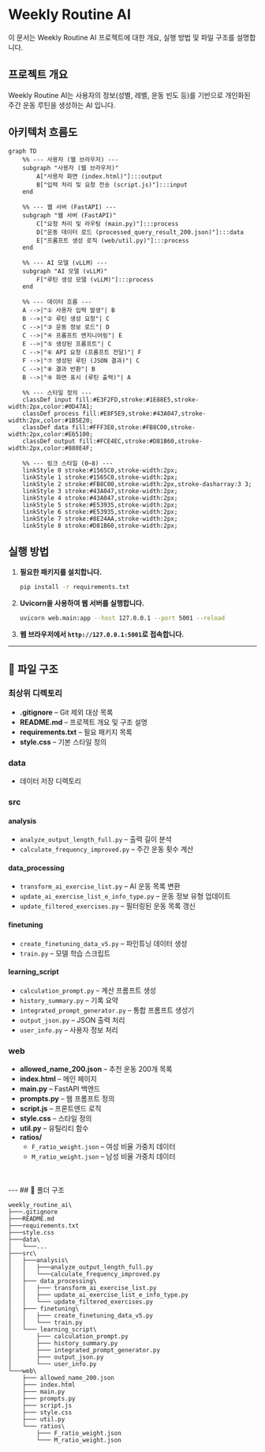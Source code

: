 # Weekly Routine AI

이 문서는 Weekly Routine AI 프로젝트에 대한 개요, 실행 방법 및 파일 구조를 설명합니다.

## 프로젝트 개요

Weekly Routine AI는 사용자의 정보(성별, 레벨, 운동 빈도 등)를 기반으로 개인화된 주간 운동 루틴을 생성하는 AI 입니다.

## 아키텍처 흐름도
```mermaid
graph TD
    %% --- 사용자 (웹 브라우저) ---
    subgraph "사용자 (웹 브라우저)"
        A["사용자 화면 (index.html)"]:::output
        B["입력 처리 및 요청 전송 (script.js)"]:::input
    end

    %% --- 웹 서버 (FastAPI) ---
    subgraph "웹 서버 (FastAPI)"
        C["요청 처리 및 라우팅 (main.py)"]:::process
        D["운동 데이터 로드 (processed_query_result_200.json)"]:::data
        E["프롬프트 생성 로직 (web/util.py)"]:::process
    end

    %% --- AI 모델 (vLLM) ---
    subgraph "AI 모델 (vLLM)"
        F["루틴 생성 모델 (vLLM)"]:::process
    end

    %% --- 데이터 흐름 ---
    A -->|"① 사용자 입력 발생"| B
    B -->|"② 루틴 생성 요청"| C
    C -->|"③ 운동 정보 로드"| D
    C -->|"④ 프롬프트 엔지니어링"| E
    E -->|"⑤ 생성된 프롬프트"| C
    C -->|"⑥ API 요청 (프롬프트 전달)"| F
    F -->|"⑦ 생성된 루틴 (JSON 결과)"| C
    C -->|"⑧ 결과 반환"| B
    B -->|"⑨ 화면 표시 (루틴 출력)"| A

    %% --- 스타일 정의 ---
    classDef input fill:#E3F2FD,stroke:#1E88E5,stroke-width:2px,color:#0D47A1;
    classDef process fill:#E8F5E9,stroke:#43A047,stroke-width:2px,color:#1B5E20;
    classDef data fill:#FFF3E0,stroke:#FB8C00,stroke-width:2px,color:#E65100;
    classDef output fill:#FCE4EC,stroke:#D81B60,stroke-width:2px,color:#880E4F;

    %% --- 링크 스타일 (0~8) ---
    linkStyle 0 stroke:#1565C0,stroke-width:2px;
    linkStyle 1 stroke:#1565C0,stroke-width:2px;
    linkStyle 2 stroke:#FB8C00,stroke-width:2px,stroke-dasharray:3 3;
    linkStyle 3 stroke:#43A047,stroke-width:2px;
    linkStyle 4 stroke:#43A047,stroke-width:2px;
    linkStyle 5 stroke:#E53935,stroke-width:2px;
    linkStyle 6 stroke:#E53935,stroke-width:2px;
    linkStyle 7 stroke:#8E24AA,stroke-width:2px;
    linkStyle 8 stroke:#D81B60,stroke-width:2px;
```

## 실행 방법

1. **필요한 패키지를 설치합니다.**
   ```bash
   pip install -r requirements.txt
   ```

2. **Uvicorn을 사용하여 웹 서버를 실행합니다.**
   ```bash
   uvicorn web.main:app --host 127.0.0.1 --port 5001 --reload
   ```

3. **웹 브라우저에서 `http://127.0.0.1:5001`로 접속합니다.**

---
## 📁 파일 구조

### 최상위 디렉토리
- **.gitignore** – Git 제외 대상 목록  
- **README.md** – 프로젝트 개요 및 구조 설명  
- **requirements.txt** – 필요 패키지 목록  
- **style.css** – 기본 스타일 정의  


### data
- 데이터 저장 디렉토리  


### src

#### analysis
- `analyze_output_length_full.py` – 출력 길이 분석  
- `calculate_frequency_improved.py` – 주간 운동 횟수 계산

#### data_processing
- `transform_ai_exercise_list.py` – AI 운동 목록 변환  
- `update_ai_exercise_list_e_info_type.py` – 운동 정보 유형 업데이트  
- `update_filtered_exercises.py` – 필터링된 운동 목록 갱신  

#### finetuning
- `create_finetuning_data_v5.py` – 파인튜닝 데이터 생성  
- `train.py` – 모델 학습 스크립트  

#### learning_script
- `calculation_prompt.py` – 계산 프롬프트 생성  
- `history_summary.py` – 기록 요약  
- `integrated_prompt_generator.py` – 통합 프롬프트 생성기  
- `output_json.py` – JSON 출력 처리  
- `user_info.py` – 사용자 정보 처리  

### web
- **allowed_name_200.json** – 추천 운동 200개 목록  
- **index.html** – 메인 페이지  
- **main.py** – FastAPI 백엔드  
- **prompts.py** – 웹 프롬프트 정의  
- **script.js** – 프론트엔드 로직  
- **style.css** – 스타일 정의  
- **util.py** – 유틸리티 함수  
- **ratios/**  
  - `F_ratio_weight.json` – 여성 비율 가중치 데이터  
  - `M_ratio_weight.json` – 남성 비율 가중치 데이터
<br>
<br>
---
## 🌳 폴더 구조

```
weekly_routine_ai\
├───.gitignore
├───README.md
├───requirements.txt
├───style.css
├───data\
│   └───...
├───src\
│   ├───analysis\
│   │   ├───analyze_output_length_full.py
│   │   └───calculate_frequency_improved.py
│   ├─── data_processing\
│   │   ├─── transform_ai_exercise_list.py
│   │   ├─── update_ai_exercise_list_e_info_type.py
│   │   └─── update_filtered_exercises.py
│   ├─── finetuning\
│   │   ├─── create_finetuning_data_v5.py
│   │   └─── train.py
│   └─── learning_script\
│       ├─── calculation_prompt.py
│       ├─── history_summary.py
│       ├─── integrated_prompt_generator.py
│       ├─── output_json.py
│       └─── user_info.py
└───web\
    ├─── allowed_name_200.json
    ├─── index.html
    ├─── main.py
    ├─── prompts.py
    ├─── script.js
    ├─── style.css
    ├─── util.py
    └─── ratios\
        ├─── F_ratio_weight.json
        └─── M_ratio_weight.json
```